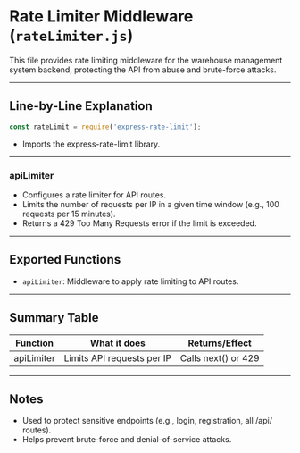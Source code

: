 # Rate Limiter Middleware (`rateLimiter.js`)

This file provides rate limiting middleware for the warehouse management system backend, protecting the API from abuse and brute-force attacks.

---

## Line-by-Line Explanation

```js
const rateLimit = require('express-rate-limit');
```
- Imports the express-rate-limit library.

---

### apiLimiter
- Configures a rate limiter for API routes.
- Limits the number of requests per IP in a given time window (e.g., 100 requests per 15 minutes).
- Returns a 429 Too Many Requests error if the limit is exceeded.

---

## Exported Functions
- `apiLimiter`: Middleware to apply rate limiting to API routes.

---

## Summary Table
| Function   | What it does                        | Returns/Effect    |
|------------|-------------------------------------|-------------------|
| apiLimiter | Limits API requests per IP           | Calls next() or 429|

---

## Notes
- Used to protect sensitive endpoints (e.g., login, registration, all /api/ routes).
- Helps prevent brute-force and denial-of-service attacks.
